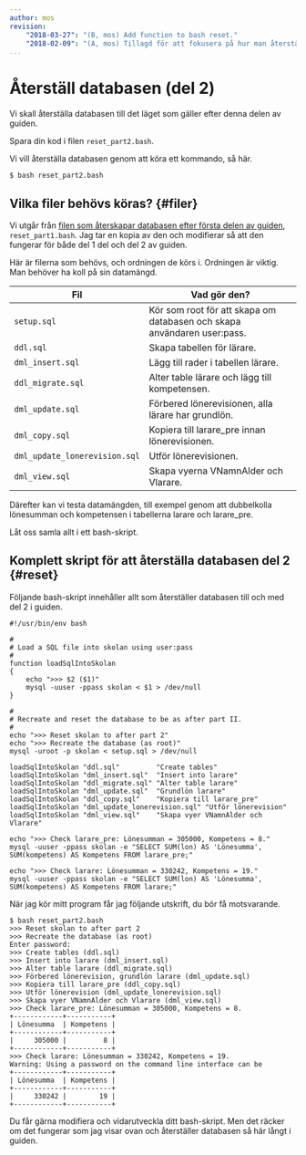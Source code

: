 ```yaml
---
author: mos
revision:
    "2018-03-27": "(B, mos) Add function to bash reset."
    "2018-02-09": "(A, mos) Tillagd för att fokusera på hur man återställer databasen efter andra delen."
...
```

Återställ databasen (del 2)
==================================

Vi skall återställa databasen till det läget som gäller efter denna delen av guiden.

Spara din kod i filen `reset_part2.bash`.

Vi vill återställa databasen genom att köra ett kommando, så här.

```text
$ bash reset_part2.bash
```



Vilka filer behövs köras? {#filer}
----------------------------------

Vi utgår från [filen som återskapar databasen efter första delen av guiden](./../aterstall-databasen-del-1), `reset_part1.bash`. Jag tar en kopia av den och modifierar så att den fungerar för både del 1 del och del 2 av guiden.

Här är filerna som behövs, och ordningen de körs i. Ordningen är viktig. Man behöver ha koll på sin datamängd.

| Fil               | Vad gör den?         |
|-------------------|----------------------|
| `setup.sql`       | Kör som root för att skapa om databasen och skapa användaren user:pass. |
| `ddl.sql`         | Skapa tabellen för lärare. |
| `dml_insert.sql`  | Lägg till rader i tabellen lärare. | 
| `ddl_migrate.sql` | Alter table lärare och lägg till kompetensen. |
| `dml_update.sql`  | Förbered lönerevisionen, alla lärare har grundlön. |
| `dml_copy.sql`    | Kopiera till larare_pre innan lönerevisionen. |
| `dml_update_lonerevision.sql`  | Utför lönerevisionen. |
| `dml_view.sql`    | Skapa vyerna VNamnAlder och Vlarare. |

Därefter kan vi testa datamängden, till exempel genom att dubbelkolla lönesumman och kompetensen i tabellerna larare och larare_pre.

Låt oss samla allt i ett bash-skript.



Komplett skript för att återställa databasen del 2 {#reset}
----------------------------------

Följande bash-skript innehåller allt som återställer databasen till och med del 2 i guiden.

```text
#!/usr/bin/env bash

#
# Load a SQL file into skolan using user:pass
#
function loadSqlIntoSkolan
{
    echo ">>> $2 ($1)"
    mysql -uuser -ppass skolan < $1 > /dev/null
}

#
# Recreate and reset the database to be as after part II.
#
echo ">>> Reset skolan to after part 2"
echo ">>> Recreate the database (as root)"
mysql -uroot -p skolan < setup.sql > /dev/null

loadSqlIntoSkolan "ddl.sql"         "Create tables"
loadSqlIntoSkolan "dml_insert.sql"  "Insert into larare"
loadSqlIntoSkolan "ddl_migrate.sql" "Alter table larare"
loadSqlIntoSkolan "dml_update.sql"  "Grundlön larare"
loadSqlIntoSkolan "ddl_copy.sql"    "Kopiera till larare_pre"
loadSqlIntoSkolan "dml_update_lonerevision.sql" "Utför lönerevision"
loadSqlIntoSkolan "dml_view.sql"    "Skapa vyer VNamnAlder och Vlarare"

echo ">>> Check larare_pre: Lönesumman = 305000, Kompetens = 8."
mysql -uuser -ppass skolan -e "SELECT SUM(lon) AS 'Lönesumma', SUM(kompetens) AS Kompetens FROM larare_pre;"

echo ">>> Check larare: Lönesumman = 330242, Kompetens = 19."
mysql -uuser -ppass skolan -e "SELECT SUM(lon) AS 'Lönesumma', SUM(kompetens) AS Kompetens FROM larare;"
```

När jag kör mitt program får jag följande utskrift, du bör få motsvarande.

```text
$ bash reset_part2.bash
>>> Reset skolan to after part 2
>>> Recreate the database (as root)
Enter password:
>>> Create tables (ddl.sql)
>>> Insert into larare (dml_insert.sql)
>>> Alter table larare (ddl_migrate.sql)
>>> Förbered lönerevision, grundlön larare (dml_update.sql)
>>> Kopiera till larare_pre (ddl_copy.sql)
>>> Utför lönerevision (dml_update_lonerevision.sql)
>>> Skapa vyer VNamnAlder och Vlarare (dml_view.sql)
>>> Check larare_pre: Lönesumman = 305000, Kompetens = 8.
+------------+-----------+
| Lönesumma  | Kompetens |
+------------+-----------+
|     305000 |         8 |
+------------+-----------+
>>> Check larare: Lönesumman = 330242, Kompetens = 19.
Warning: Using a password on the command line interface can be
+------------+-----------+
| Lönesumma  | Kompetens |
+------------+-----------+
|     330242 |        19 |
+------------+-----------+
```

Du får gärna modifiera och vidarutveckla ditt bash-skript. Men det räcker om det fungerar som jag visar ovan och återställer databasen så här långt i guiden.
